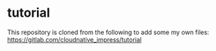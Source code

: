 # tutorial

This repository is cloned from the following to add some my own files:
https://gitlab.com/cloudnative_impress/tutorial
